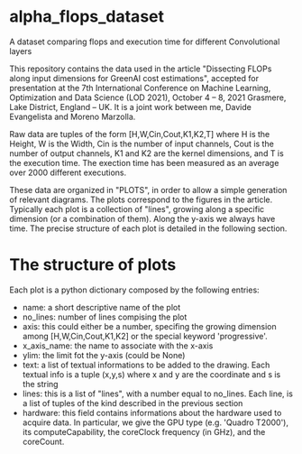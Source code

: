 # alpha_flops_dataset
A dataset comparing flops and execution time for different Convolutional layers

This repository contains the data used in the article "Dissecting FLOPs along input dimensions for GreenAI cost estimations", accepted for presentation at the 7th International Conference on Machine Learning, Optimization and Data Science (LOD 2021), October 4 – 8, 2021 Grasmere, Lake District, England – UK. It is a joint work between me, Davide Evangelista and Moreno Marzolla.

Raw data are tuples of the form [H,W,Cin,Cout,K1,K2,T] where H is the Height, W is the Width, Cin is the number of input channels, Cout is the number of output channels, K1 and K2 are the kernel dimensions, and T is the execution time. The exection time has been measured as an average over 2000 different executions.

These data are organized in "PLOTS", in order to allow a simple generation of relevant diagrams. The plots correspond to the figures in the article.
Typically each plot is a collection of "lines", growing along a specific dimension (or a combination of them). Along the y-axis we always have time.
The precise structure of each plot is detailed in the following section.


# The structure of plots
Each plot is a python dictionary composed by the following entries:

- name: a short descriptive name of the plot
- no_lines: number of lines compising the plot
- axis: this could either be a number, specifing the growing dimension among [H,W,Cin,Cout,K1,K2] or the special keyword 'progressive'.
 - x_axis_name: the name to associate with the x-axis
 - ylim: the limit fot the y-axis (could be None)
 - text: a list of textual informations to be added to the drawing. Each textual info is a tuple (x,y,s) where x and y are the coordinate and s is the string
 - lines: this is a list of "lines", with a number equal to no_lines. Each line, is a list of tuples of the kind described in the previous section
 - hardware: this field contains informations about the hardware used to acquire data. In particular, we give the GPU type (e.g. 'Quadro T2000'), its computeCapability, the coreClock frequency (in GHz), and the coreCount.
                    
